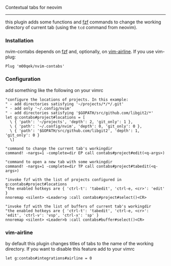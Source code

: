 Contextual tabs for neovim

---

this plugin adds some functions and [fzf](https://github.com/junegunn/fzf) commands to change the working
directory of current tab (using the `tcd` command from neovim).

### Installation

nvim-contabs depends on [fzf](https://github.com/junegunn/fzf) and, optionally, on [vim-airline](https://github.com/vim-airline/vim-airline). If you use vim-plug:

```
Plug 'm00qek/nvim-contabs'
```

### Configuration

add something like the following on your vimrc

```viml
"configure the locations of projects. In this example:
" - add directories satisfying '~/projects/*/*/.git'
" - add only '~/.config/nvim'
" - add directories satisfying '$GOPATH/src/github.com/libgit2/*'
let g:contabs#project#locations = [
  \ { 'path': '~/projects', 'depth': 2, 'git_only': 1 },
  \ { 'path': '~/.config/nvim', 'depth': 0, 'git_only': 0 },
  \ { 'path': '$GOPATH/src/github.com/libgit2', 'depth': 1, 'git_only': 0 } 
  \]

"command to change the current tab's workingdir
command! -nargs=1 -complete=dir EP call contabs#project#edit(<q-args>)

"command to open a new tab with some workingdir
command! -nargs=1 -complete=dir TP call contabs#project#tabedit(<q-args>)

"invoke fzf with the list of projects configured in g:contabs#project#locations
"the enabled hotkeys are { 'ctrl-t': 'tabedit', 'ctrl-e, <cr>': 'edit' }
nnoremap <silent> <Leader>p :call contabs#project#select()<CR>

"invoke fzf with the list of buffers of current tab's workingdir
"the enabled hotkeys are { 'ctrl-t': 'tabedit', 'ctrl-e, <cr>': 'edit', 'ctrl-v': 'vsp', 'ctrl-x': 'sp' }
nnoremap <silent> <Leader>b :call contabs#buffer#select()<CR>
```

### vim-airline

by default this plugin changes titles of tabs to the name of the working
directory. If you want to disable this feature add to your vimrc

```
let g:contabs#integrations#airline = 0
```
